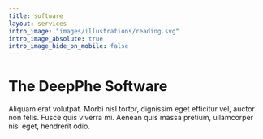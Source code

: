 ```yaml
---
title: software
layout: services
intro_image: "images/illustrations/reading.svg"
intro_image_absolute: true
intro_image_hide_on_mobile: false
---
```


# The DeepPhe Software

Aliquam erat volutpat. Morbi nisl tortor, dignissim eget efficitur vel, auctor non felis. Fusce quis viverra mi. Aenean quis massa pretium, ullamcorper nisi eget, hendrerit odio.
